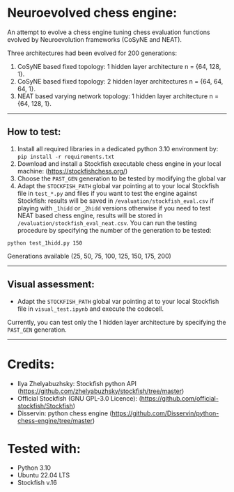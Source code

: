 # Neuroevolved chess engine:

An attempt to evolve a chess engine tuning chess evaluation functions evolved by Neuroevolution frameworks (CoSyNE and NEAT). 

Three architectures had been evolved for 200 generations:
1. CoSyNE based fixed topology: 1 hidden layer architecture n = {64, 128, 1}.
2. CoSyNE based fixed topology: 2 hidden layer architectures n = {64, 64, 64, 1}.
3. NEAT based varying network topology: 1 hidden layer architecture n = {64, 128, 1}.

--- 

## How to test:
1. Install all required libraries in a dedicated python 3.10 environment by: `pip install -r requirements.txt`
2. Download and install a Stockfish executable chess engine in your local machine: (https://stockfishchess.org/)
3. Choose the `PAST_GEN` generation to be tested by modifying the global var
4. Adapt the `STOCKFISH_PATH` global var pointing at to your local Stockfish file in `test_*.py` and files if you want to test the engine against Stockfish: results will be saved in `/evaluation/stockfish_eval.csv` if playing with `_1hidd` or `_2hidd` versions otherwise if you need to test NEAT based chess engine, results will be stored in `/evaluation/stockfish_eval_neat.csv`. You can run the testing procedure by specifying the number of the generation to be tested:

```shell
python test_1hidd.py 150
```
Generations available (25, 50, 75, 100, 125, 150, 175, 200)

---

## Visual assessment:
- Adapt the `STOCKFISH_PATH` global var pointing at to your local Stockfish file in `visual_test.ipynb` and execute the codecell.

Currently, you can test only the 1 hidden layer architecture by specifying the `PAST_GEN` generation.

---

# Credits:
* Ilya Zhelyabuzhsky: Stockfish python API (https://github.com/zhelyabuzhsky/stockfish/tree/master)
* Official Stockfish (GNU GPL-3.0 Licence): (https://github.com/official-stockfish/Stockfish)
* Disservin: python chess engine (https://github.com/Disservin/python-chess-engine/tree/master)

# Tested with:
* Python 3.10
* Ubuntu 22.04 LTS
* Stockfish v.16
